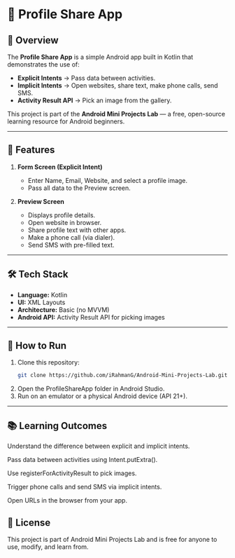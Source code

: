 # 📱 Profile Share App

## 🎯 Overview
The **Profile Share App** is a simple Android app built in Kotlin that demonstrates the use of:
- **Explicit Intents** → Pass data between activities.
- **Implicit Intents** → Open websites, share text, make phone calls, send SMS.
- **Activity Result API** → Pick an image from the gallery.

This project is part of the **Android Mini Projects Lab** — a free, open-source learning resource for Android beginners.

---

## 📂 Features
1. **Form Screen (Explicit Intent)**
    - Enter Name, Email, Website, and select a profile image.
    - Pass all data to the Preview screen.

2. **Preview Screen**
    - Displays profile details.
    - Open website in browser.
    - Share profile text with other apps.
    - Make a phone call (via dialer).
    - Send SMS with pre-filled text.

---

## 🛠 Tech Stack
- **Language:** Kotlin
- **UI:** XML Layouts
- **Architecture:** Basic (no MVVM)
- **Android API:** Activity Result API for picking images

---

## 🚀 How to Run
1. Clone this repository:
   ```bash
   git clone https://github.com/iRahmanG/Android-Mini-Projects-Lab.git```
2. Open the ProfileShareApp folder in Android Studio.
3. Run on an emulator or a physical Android device (API 21+).
---
## 📚 Learning Outcomes
Understand the difference between explicit and implicit intents.

Pass data between activities using Intent.putExtra().

Use registerForActivityResult to pick images.

Trigger phone calls and send SMS via implicit intents.

Open URLs in the browser from your app.

## 📝 License
This project is part of Android Mini Projects Lab and is free for anyone to use, modify, and learn from.

